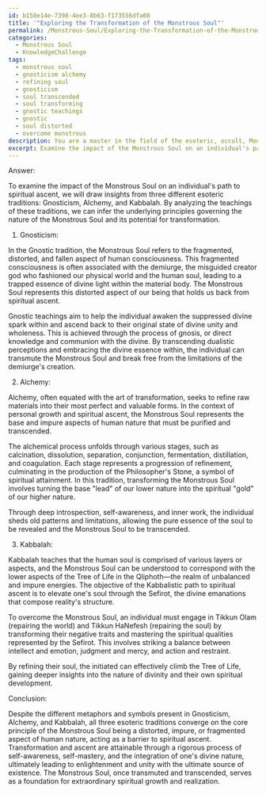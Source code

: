 ```yaml
---
id: b158e14e-7398-4ee3-8b63-f173556dfa08
title: '"Exploring the Transformation of the Monstrous Soul"'
permalink: /Monstrous-Soul/Exploring-the-Transformation-of-the-Monstrous-Soul/
categories:
  - Monstrous Soul
  - KnowledgeChallenge
tags:
  - monstrous soul
  - gnosticism alchemy
  - refining soul
  - gnosticism
  - soul transcended
  - soul transforming
  - gnostic teachings
  - gnostic
  - soul distorted
  - overcome monstrous
description: You are a master in the field of the esoteric, occult, Monstrous Soul and Education. You are a writer of tests, challenges, books and deep knowledge on Monstrous Soul for initiates and students to gain deep insights and understanding from. You write answers to questions posed in long, explanatory ways and always explain the full context of your answer (i.e., related concepts, formulas, examples, or history), as well as the step-by-step thinking process you take to answer the challenges. Be rigorous and thorough, and summarize the key themes, ideas, and conclusions at the end.
excerpt: Examine the impact of the Monstrous Soul on an individual's path to spiritual ascent by synthesizing insights from three esoteric traditions and inferring the underlying principles that govern the nature of such a soul and its potential for transformation.
---
```

Answer:

To examine the impact of the Monstrous Soul on an individual's path to spiritual ascent, we will draw insights from three different esoteric traditions: Gnosticism, Alchemy, and Kabbalah. By analyzing the teachings of these traditions, we can infer the underlying principles governing the nature of the Monstrous Soul and its potential for transformation.

1. Gnosticism:

In the Gnostic tradition, the Monstrous Soul refers to the fragmented, distorted, and fallen aspect of human consciousness. This fragmented consciousness is often associated with the demiurge, the misguided creator god who fashioned our physical world and the human soul, leading to a trapped essence of divine light within the material body. The Monstrous Soul represents this distorted aspect of our being that holds us back from spiritual ascent.

Gnostic teachings aim to help the individual awaken the suppressed divine spark within and ascend back to their original state of divine unity and wholeness. This is achieved through the process of gnosis, or direct knowledge and communion with the divine. By transcending dualistic perceptions and embracing the divine essence within, the individual can transmute the Monstrous Soul and break free from the limitations of the demiurge's creation.

2. Alchemy:

Alchemy, often equated with the art of transformation, seeks to refine raw materials into their most perfect and valuable forms. In the context of personal growth and spiritual ascent, the Monstrous Soul represents the base and impure aspects of human nature that must be purified and transcended.

The alchemical process unfolds through various stages, such as calcination, dissolution, separation, conjunction, fermentation, distillation, and coagulation. Each stage represents a progression of refinement, culminating in the production of the Philosopher's Stone, a symbol of spiritual attainment. In this tradition, transforming the Monstrous Soul involves turning the base "lead" of our lower nature into the spiritual "gold" of our higher nature.

Through deep introspection, self-awareness, and inner work, the individual sheds old patterns and limitations, allowing the pure essence of the soul to be revealed and the Monstrous Soul to be transcended.

3. Kabbalah:

Kabbalah teaches that the human soul is comprised of various layers or aspects, and the Monstrous Soul can be understood to correspond with the lower aspects of the Tree of Life in the Qliphoth—the realm of unbalanced and impure energies. The objective of the Kabbalistic path to spiritual ascent is to elevate one's soul through the Sefirot, the divine emanations that compose reality's structure.

To overcome the Monstrous Soul, an individual must engage in Tikkun Olam (repairing the world) and Tikkun HaNefesh (repairing the soul) by transforming their negative traits and mastering the spiritual qualities represented by the Sefirot. This involves striking a balance between intellect and emotion, judgment and mercy, and action and restraint.

By refining their soul, the initiated can effectively climb the Tree of Life, gaining deeper insights into the nature of divinity and their own spiritual development.

Conclusion:

Despite the different metaphors and symbols present in Gnosticism, Alchemy, and Kabbalah, all three esoteric traditions converge on the core principle of the Monstrous Soul being a distorted, impure, or fragmented aspect of human nature, acting as a barrier to spiritual ascent. Transformation and ascent are attainable through a rigorous process of self-awareness, self-mastery, and the integration of one's divine nature, ultimately leading to enlightenment and unity with the ultimate source of existence. The Monstrous Soul, once transmuted and transcended, serves as a foundation for extraordinary spiritual growth and realization.
